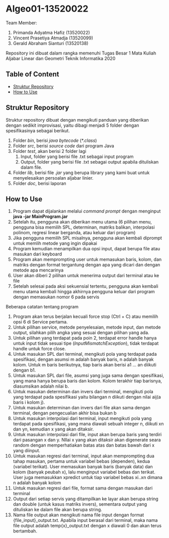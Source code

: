 # Algeo01-13520022

Team Member:

1. Primanda Adyatma Hafiz (13520022)
2. Vincent Prasetiya Atmadja (13520099)
3. Gerald Abraham Sianturi (13520138)

Repository ini dibuat dalam rangka memenuhi Tugas Besar 1 Mata Kuliah Aljabar Linear dan Geometri Teknik Informatika 2020

## Table of Content

- [Struktur Repository](#struktur-repository)
- [How to Use](#how-to-use)

## Struktur Repository

Struktur repository dibuat dengan mengikuti panduan yang diberikan dengan sedikit improvisasi, yaitu dibagi menjadi 5 folder dengan spesifikasinya sebagai berikut.

1. Folder *bin*, berisi *java bytecode* (*.*class*)
2. Folder *src*, berisi *source code* dari program Java
3. Folder *test*, akan berisi 2 folder lagi
    1. Input, folder yang berisi file .txt sebagai input program
    2. Output, folder yang berisi file .txt sebagai output apabila dituliskan dalam file.
4. Folder *lib*, berisi file *.jar* yang berupa library yang kami buat untuk menyelesaikan persoalan aljabar linier.
5. Folder *doc*, berisi laporan

## How to Use

1)	Program dapat dijalankan melalui _command prompt_ dengan menginput **java -jar MainProgram.jar**
2)	Setelah itu, pengguna akan diberikan menu utama (6 pilihan menu, pengguna bisa memilih SPL, determinan, matriks balikan, interpolasi polinom, regresi linear berganda, atau keluar dari program)
3)	Jika pengguna memilih SPL misalnya, pengguna akan kembali diprompt untuk memlih metode yang ingin dipakai
4)	Program kemudian menampilkan dua opsi input, dapat berupa file atau masukan dari keyboard
5)	Program akan memprompting user untuk memasukan baris, kolom, dan matriks dengan format tergantung dengan apa yang dicari dan dengan metode apa mencarinya
6)	User akan diberi 2 pilihan untuk menerima output dari terminal atau ke file
7)  Setelah selesai pada aksi sekuensial tertentu, pengguna akan kembali menu utama kembali hingga akhirnya pengguna  keluar dari program dengan memasukan nomor 6 pada servis 

Beberapa catatan tentang program

1. Program akan terus berjalan kecuali force stop (Ctrl + C) atau memilih opsi 6 di Service pertama.
2. Untuk pilihan service, metode penyelesaian, metode input, dan metode output, silahkan pilih angka yang sesuai dengan pilihan yang ada.
3. Untuk pilihan yang terdapat pada poin 2, terdapat error handle hanya untuk input tidak sesuai tipe (*InputMismatchException*), tidak terdapat handle untuk force close.
4. Untuk masukan SPL dari terminal, mengikuti pola yang terdapat pada spesifikasi, dengan asumsi m adalah banyak baris, n adalah banyak kolom. Untuk m baris berikutnya, tiap baris akan berisi a1 ... an diikuti dengan b1.
5. Untuk masukan SPL dari file, asumsi yang juga sama dengan spesifikasi, yang mana hanya berupa baris dan kolom. Kolom terakhir tiap barisnya, diasumsikan adalah nilai b.
6. Untuk masukan determinan dan invers dari terminal, mengikuti pola yang terdapat pada spesifikasi yaitu bilangan n diikuti dengan nilai aij(a baris i kolom j).
7. Untuk masukan determinan dan invers dari file akan sama dengan terminal, dengan pengecualian akhir bisa bukan b
8. Untuk masukan interpolasi dari terminal, input mengikuti pola yang terdapat pada spesifikasi, yang mana diawali sebuah integer n, diikuti xn dan yn, kemudian x yang akan ditaksir.
9. Untuk masukan interpolasi dari file, input akan berupa baris yang terdiri dari pasangan x dan y. NIlai x yang akan ditaksir akan digenerate seara random dengan memperhatiakan batas atas dan batas bawah dari x yang diinput.
10. Untuk masukan regresi dari terminal, input akan memprompting dua tahap masukan, pertama untuk variabel bebas (dependen), kedua (variabel terikat). User memasukan banyak baris (banyak data) dan kolom (banyak peubah x), lalu menginput variabel bebas dan terikat. User juga memasukkan xpredict untuk tiap variabel bebas xi..xn dimana n adalah banyak kolom
11. Untuk masukan regresi dari file, format sama dengan masukan dari terminal
12. Output dari setiap servis yang ditampilkan ke layar akan berupa string  dan double (untuk kasus matriks invers), sementara output yang dituliskan ke dalam file akan berupa string.
13. Nama file output akan mengikuti nama file input dengan format {file_input}_output.txt. Apabila input berasal dari terminal, maka nama file output adalah temp{x}_output.txt dengan x diawali 0 dan akan terus bertambah.
